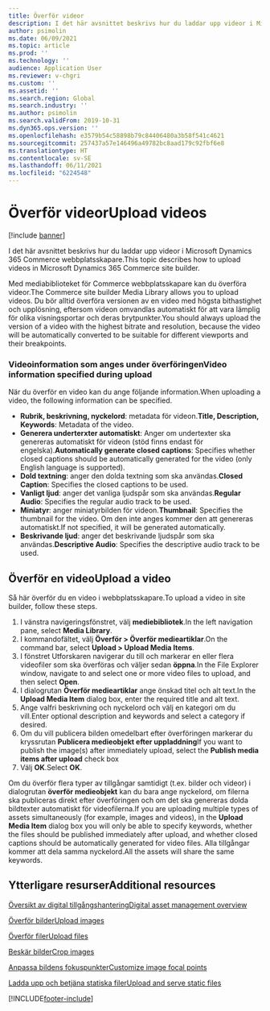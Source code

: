 ```yaml
---
title: Överför videor
description: I det här avsnittet beskrivs hur du laddar upp videor i Microsoft Dynamics 365 Commerce webbplatsskapare.
author: psimolin
ms.date: 06/09/2021
ms.topic: article
ms.prod: ''
ms.technology: ''
audience: Application User
ms.reviewer: v-chgri
ms.custom: ''
ms.assetid: ''
ms.search.region: Global
ms.search.industry: ''
ms.author: psimolin
ms.search.validFrom: 2019-10-31
ms.dyn365.ops.version: ''
ms.openlocfilehash: e3579b54c58898b79c84406480a3b58f541c4621
ms.sourcegitcommit: 257437a57e146496a49782bc8aad179c92fbf6e8
ms.translationtype: HT
ms.contentlocale: sv-SE
ms.lasthandoff: 06/11/2021
ms.locfileid: "6224548"
---
```

# <a name="upload-videos"></a><span data-ttu-id="5a990-103">Överför videor</span><span class="sxs-lookup"><span data-stu-id="5a990-103">Upload videos</span></span>

[!include [banner](includes/banner.md)]

<span data-ttu-id="5a990-104">I det här avsnittet beskrivs hur du laddar upp videor i Microsoft Dynamics 365 Commerce webbplatsskapare.</span><span class="sxs-lookup"><span data-stu-id="5a990-104">This topic describes how to upload videos in Microsoft Dynamics 365 Commerce site builder.</span></span>

<span data-ttu-id="5a990-105">Med mediabiblioteket för Commerce webbplatsskapare kan du överföra videor.</span><span class="sxs-lookup"><span data-stu-id="5a990-105">The Commerce site builder Media Library allows you to upload videos.</span></span> <span data-ttu-id="5a990-106">Du bör alltid överföra versionen av en video med högsta bithastighet och upplösning, eftersom videon omvandlas automatiskt för att vara lämplig för olika visningsportar och deras brytpunkter.</span><span class="sxs-lookup"><span data-stu-id="5a990-106">You should always upload the version of a video with the highest bitrate and resolution, because the video will be automatically converted to be suitable for different viewports and their breakpoints.</span></span>

### <a name="video-information-specified-during-upload"></a><span data-ttu-id="5a990-107">Videoinformation som anges under överföringen</span><span class="sxs-lookup"><span data-stu-id="5a990-107">Video information specified during upload</span></span>

<span data-ttu-id="5a990-108">När du överför en video kan du ange följande information.</span><span class="sxs-lookup"><span data-stu-id="5a990-108">When uploading a video, the following information can be specified.</span></span>

- <span data-ttu-id="5a990-109">**Rubrik, beskrivning, nyckelord**: metadata för videon.</span><span class="sxs-lookup"><span data-stu-id="5a990-109">**Title, Description, Keywords**: Metadata of the video.</span></span>
- <span data-ttu-id="5a990-110">**Generera underterxter automatiskt**: Anger om undertexter ska genereras automatiskt för videon (stöd finns endast för engelska).</span><span class="sxs-lookup"><span data-stu-id="5a990-110">**Automatically generate closed captions**: Specifies whether closed captions should be automatically generated for the video (only English language is supported).</span></span> 
- <span data-ttu-id="5a990-111">**Dold textning**: anger den dolda textning som ska användas.</span><span class="sxs-lookup"><span data-stu-id="5a990-111">**Closed Caption**: Specifies the closed captions to be used.</span></span>
- <span data-ttu-id="5a990-112">**Vanligt ljud**: anger det vanliga ljudspår som ska användas.</span><span class="sxs-lookup"><span data-stu-id="5a990-112">**Regular Audio**: Specifies the regular audio track to be used.</span></span>
- <span data-ttu-id="5a990-113">**Miniatyr**: anger miniatyrbilden för videon.</span><span class="sxs-lookup"><span data-stu-id="5a990-113">**Thumbnail**: Specifies the thumbnail for the video.</span></span> <span data-ttu-id="5a990-114">Om den inte anges kommer den att genereras automatiskt.</span><span class="sxs-lookup"><span data-stu-id="5a990-114">If not specified, it will be generated automatically.</span></span>
- <span data-ttu-id="5a990-115">**Beskrivande ljud**: anger det beskrivande ljudspår som ska användas.</span><span class="sxs-lookup"><span data-stu-id="5a990-115">**Descriptive Audio**: Specifies the descriptive audio track to be used.</span></span>

## <a name="upload-a-video"></a><span data-ttu-id="5a990-116">Överför en video</span><span class="sxs-lookup"><span data-stu-id="5a990-116">Upload a video</span></span>

<span data-ttu-id="5a990-117">Så här överför du en video i webbplatsskapare.</span><span class="sxs-lookup"><span data-stu-id="5a990-117">To upload a video in site builder, follow these steps.</span></span>

1. <span data-ttu-id="5a990-118">I vänstra navigeringsfönstret, välj **mediebibliotek**.</span><span class="sxs-lookup"><span data-stu-id="5a990-118">In the left navigation pane, select **Media Library**.</span></span>
1. <span data-ttu-id="5a990-119">I kommandofältet, välj **Överför \> Överför medieartiklar**.</span><span class="sxs-lookup"><span data-stu-id="5a990-119">On the command bar, select **Upload \> Upload Media Items**.</span></span>
1. <span data-ttu-id="5a990-120">I fönstret Utforskaren navigerar du till och markerar en eller flera videofiler som ska överföras och väljer sedan **öppna**.</span><span class="sxs-lookup"><span data-stu-id="5a990-120">In the File Explorer window, navigate to and select one or more video files to upload, and then select **Open**.</span></span>
1. <span data-ttu-id="5a990-121">I dialogrutan **Överför medieartiklar** ange önskad titel och alt text.</span><span class="sxs-lookup"><span data-stu-id="5a990-121">In the **Upload Media Item** dialog box, enter the required title and alt text.</span></span>
1. <span data-ttu-id="5a990-122">Ange valfri beskrivning och nyckelord och välj en kategori om du vill.</span><span class="sxs-lookup"><span data-stu-id="5a990-122">Enter optional description and keywords and select a category if desired.</span></span> 
1. <span data-ttu-id="5a990-123">Om du vill publicera bilden omedelbart efter överföringen markerar du kryssrutan **Publicera medieobjekt efter uppladdning**</span><span class="sxs-lookup"><span data-stu-id="5a990-123">If you want to publish the image(s) after immediately upload, select the **Publish media items after upload** check box</span></span>
1. <span data-ttu-id="5a990-124">Välj **OK**.</span><span class="sxs-lookup"><span data-stu-id="5a990-124">Select **OK**.</span></span>

<span data-ttu-id="5a990-125">Om du överför flera typer av tillgångar samtidigt (t.ex. bilder och videor) i dialogrutan **överför medieobjekt** kan du bara ange nyckelord, om filerna ska publiceras direkt efter överföringen och om det ska genereras dolda bildtexter automatiskt för videofilerna.</span><span class="sxs-lookup"><span data-stu-id="5a990-125">If you are uploading multiple types of assets simultaneously (for example, images and videos), in the **Upload Media Item** dialog box you will only be able to specify keywords, whether the files should be published immediately after upload, and whether closed captions should be automatically generated for video files.</span></span> <span data-ttu-id="5a990-126">Alla tillgångar kommer att dela samma nyckelord.</span><span class="sxs-lookup"><span data-stu-id="5a990-126">All the assets will share the same keywords.</span></span>

## <a name="additional-resources"></a><span data-ttu-id="5a990-127">Ytterligare resurser</span><span class="sxs-lookup"><span data-stu-id="5a990-127">Additional resources</span></span>

[<span data-ttu-id="5a990-128">Översikt av digital tillgångshantering</span><span class="sxs-lookup"><span data-stu-id="5a990-128">Digital asset management overview</span></span>](dam-overview.md)

[<span data-ttu-id="5a990-129">Överför bilder</span><span class="sxs-lookup"><span data-stu-id="5a990-129">Upload images</span></span>](dam-upload-images.md)

[<span data-ttu-id="5a990-130">Överför filer</span><span class="sxs-lookup"><span data-stu-id="5a990-130">Upload files</span></span>](dam-upload-files.md)

[<span data-ttu-id="5a990-131">Beskär bilder</span><span class="sxs-lookup"><span data-stu-id="5a990-131">Crop images</span></span>](dam-crop-images.md)

[<span data-ttu-id="5a990-132">Anpassa bildens fokuspunkter</span><span class="sxs-lookup"><span data-stu-id="5a990-132">Customize image focal points</span></span>](dam-custom-focal-point.md)

[<span data-ttu-id="5a990-133">Ladda upp och betjäna statiska filer</span><span class="sxs-lookup"><span data-stu-id="5a990-133">Upload and serve static files</span></span>](upload-serve-static-files.md)


[!INCLUDE[footer-include](../includes/footer-banner.md)]
